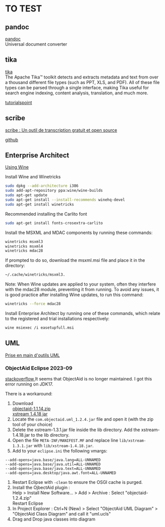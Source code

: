 # TO TEST

## pandoc
[pandoc](https://pandoc.org/)  
Universal document converter  

## tika
[tika](https://tika.apache.org/)  
The Apache Tika™ toolkit detects and extracts metadata and text from over a thousand different file types (such as PPT, XLS, and PDF). All of these file types can be parsed through a single interface, making Tika useful for search engine indexing, content analysis, translation, and much more.  

[tutorialspoint](https://www.tutorialspoint.com/tika/index.htm)  

## scribe

[scribe : Un outil de transcription gratuit et open source](https://www.blogdumoderateur.com/tools/redirection/?tool_id=27899&tool_name=scribe)  

[github](https://gitlab.cemea.org/mallette/scribe)  

## Enterprise Architect

[Using Wine](https://sparxsystems.com/enterprise_architect_user_guide/14.0/product_information/enterprise_architect_linux.html)  

  Install Wine and Winetricks

```bash
sudo dpkg --add-architecture i386
sudo add-apt-repository ppa:wine/wine-builds
sudo apt-get update
sudo apt-get install --install-recommends winehq-devel
sudo apt-get install winetricks
```
  
  Recommended installing the Carlito font

```bash
sudo apt-get install fonts-crosextra-carlito
```

  Install the MSXML and MDAC components by running these commands:

```bash
winetricks msxml3
winetricks msxml4
winetricks mdac28
```
  If prompted to do so, download the msxml.msi file and place it in the directory:
```bash  
~/.cache/winetricks/msxml3.
```

Note:
When Wine updates are applied to your system, often they interfere with the mdac28 module, preventing it from running.
To avoid any issues, it is good practice after installing Wine updates, to run this command:
```bash
winetricks --force mdac28
```

  Install Enterprise Architect by running one of these commands, which relate to the registered and trial installations respectively:
```bash
wine msiexec /i easetupfull.msi
```
## UML

[Prise en main d'outils UML](https://github.com/iblasquez/tuto_ModelisationUML)


### ObjectAid Eclipse 2023-09

[stackoverflow ](https://stackoverflow.com/questions/68589918/objectaid-unhandled-event-loop-exception/70785096#70785096)
It seems that ObjectAid is no longer maintained. I got this error running on JDK17.

There is a workaround:

1. Download  
  [objectaid-1.1.14.zip](http://web.archive.org/web/20190113065017/http://www.objectaid.com/update/1.1/objectaid-1.1.14.zip)  
  [xstream 1.4.18 jar](https://repo1.maven.org/maven2/com/thoughtworks/xstream/xstream/1.4.18/xstream-1.4.18.jar)   
1. Locate the `com.objectaid.uml_1.2.4.jar` file and open it (with the zip tool of your choice)  
1. Delete the xstream-1.3.1.jar file inside the lib directory. Add the xstream-1.4.18.jar to the lib directory.   
1. Open the file `META-INF/MANIFEST.MF` and replace line `lib/xstream-1.3.1.jar` with `lib/xstream-1.4.18.jar`.  
1. Add to your `eclipse.ini` the following vmargs:
```
--add-opens=java.base/java.lang=ALL-UNNAMED
--add-opens=java.base/java.util=ALL-UNNAMED
--add-opens=java.base/java.text=ALL-UNNAMED
--add-opens=java.desktop/java.awt.font=ALL-UNNAMED
```  
1. Restart Eclipse with `-clean` to ensure the OSGI cache is purged.  
1. Install the OjbectAid plugin :  
   Help > Install New Software... > Add > Archive : Select "objectaid-1.2.4.zip"  
   Restart Eclipse  
1. In Project Explorer : Ctrl+N (New) > Select "ObjectAid UML Diagram" > "ObjectAid Class Diagram" and call it "uml.ucls"
1. Drag and Drop java classes into diagram  
